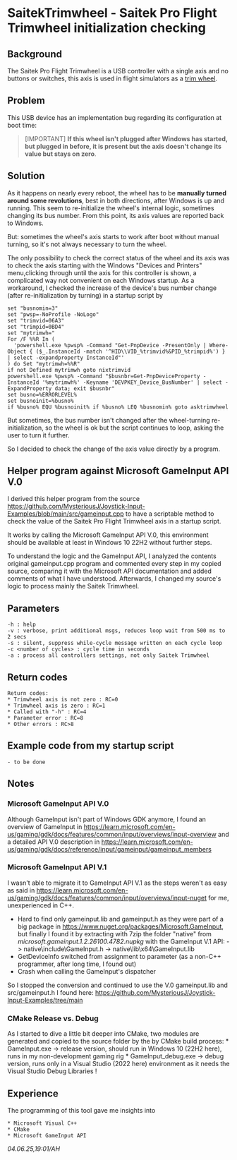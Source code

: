 # SaitekTrimwheel - Saitek Pro Flight Trimwheel initialization checking

## Background

The Saitek Pro Flight Trimwheel is a USB controller with a single axis and no buttons or switches,
this axis is used in flight simulators as a [trim wheel](https://pilotinstitute.com/aircraft-trim-explained/).

## Problem

This USB device has an implementation bug regarding its configuration at boot time:
> [IMPORTANT]
> __If this wheel isn't plugged after Windows has started, but plugged in before, it is present but the axis doesn't change its value but stays on zero__.

## Solution

As it happens on nearly every reboot, the wheel has to be __manually turned around some revolutions__, best in both directions, after Windows is up and running.
This seem to re-initialize the wheel's internal logic, sometimes changing its bus number. From this point, its axis values are reported back to Windows.

But: sometimes the wheel's axis starts to work after boot without manual turning, so it's not always necessary to turn the wheel.

The only possibility to check the correct status of the wheel and its axis was to check the axis starting with the Windows "Devices and Printers" menu,clicking through until the axis for this controller is shown, a complicated way not convenient on each Windows startup. As a workaround, I checked the increase of the device's bus number change (after re-initialization by turning) in a startup script by
```
set "busnomin=3"
set "pwsp=-NoProfile -NoLogo"
set "trimvid=06A3"
set "trimpid=0BD4"
set "mytrimwh="
For /F %%R In (
  'powershell.exe %pwsp% -Command "Get-PnpDevice -PresentOnly | Where-Object { ($_.InstanceId -match '^HID\\VID_%trimvid%&PID_%trimpid%') } | select -expandproperty InstanceId"'
) do Set "mytrimwh=%%R"
if not Defined mytrimwh goto nixtrimvid
powershell.exe %pwsp% -Command "$busnbr=Get-PnpDeviceProperty -InstanceId '%mytrimwh%' -Keyname 'DEVPKEY_Device_BusNumber' | select -ExpandProperty data; exit $busnbr"
set busno=%ERRORLEVEL%
set busnoinit=%busno%
if %busno% EQU %busnoinit% if %busno% LEQ %busnomin% goto asktrimwheel
```
But sometimes, the bus number isn't changed after the wheel-turning re-initialization, so the wheel is ok but the script continues to loop, asking the user to turn it further.

So I decided to check the change of the axis value directly by a program.

## Helper program against Microsoft GameInput API V.0

I derived this helper program from the source https://github.com/MysteriousJ/Joystick-Input-Examples/blob/main/src/gameinput.cpp
to have a scriptable method to check the value of the Saitek Pro Flight Trimwheel axis in a startup script.

It works by calling the Microsoft GameInput API V.0, this environment should be available at least in Windows 10 22H2
without further steps.

To understand the logic and the GameInput API, I analyzed the contents original gameinput.cpp program and commented every step
in my copied source, comparing it with the Microsoft API documentation and added comments of what I have understood.
Afterwards, I changed my source's logic to process mainly the Saitek Trimwheel.

## Parameters

	-h : help
	-v : verbose, print additional msgs, reduces loop wait from 500 ms to 2 secs
	-s : silent, suppress while-cycle message written on each cycle loop
	-c <number of cycles> : cycle time in seconds
	-a : process all controllers settings, not only Saitek Trimwheel

## Return codes

	Return codes:
	* Trimwheel axis is not zero : RC=0
	* Trimwheel axis is zero : RC=1
	* Called with "-h" : RC=4
	* Parameter error : RC=8
	* Other errors : RC>8

## Example code from my startup script

    - to be done

## Notes

### Microsoft GameInput API V.0

Although GameInput isn't part of Windows GDK anymore, I found an overview of GameInput in
https://learn.microsoft.com/en-us/gaming/gdk/docs/features/common/input/overviews/input-overview
and a detailed API V.0 description in
https://learn.microsoft.com/en-us/gaming/gdk/docs/reference/input/gameinput/gameinput_members

### Microsoft GameInput API V.1

I wasn't able to migrate it to GameInput API V.1 as the steps weren't as easy as said in
https://learn.microsoft.com/en-us/gaming/gdk/docs/features/common/input/overviews/input-nuget
for me, unexperienced in C++.
* Hard to find only gameinput.lib and gameinput.h as they were part of a big package in
  https://www.nuget.org/packages/Microsoft.GameInput, but finally I found it by extracting with 7zip
  the folder "native" from _microsoft.gameinput.1.2.26100.4782.nupkg_ with the GameInput V.1 API:
	-> native\include\GameInput.h
	-> native\lib\x64\GameInput.lib
* GetDeviceInfo switched from assignment to parameter (as a non-C++ programmer, after long time, I found out)
* Crash when calling the GameInput's dispatcher

So I stopped the conversion and continued to use the V.0 gameinput.lib and src/gameinput.h I found here:
https://github.com/MysteriousJ/Joystick-Input-Examples/tree/main

### CMake Release vs. Debug

As I started to dive a little bit deeper into CMake, two modules are generated and copied to the source folder by the by CMake build process:
	* GameInput.exe	-> release version, should run in Windows 10 (22H2 here), runs in my non-development gaming rig
	* GameInput_debug.exe -> debug version, runs only in a Visual Studio (2022 here) environment as it needs the Visual Studio Debug Libraries !

## Experience

The programming of this tool gave me insights into

	* Microsoft Visual C++
	* CMake
	* Microsoft GameInput API

_04.06.25,19:01/AH_


